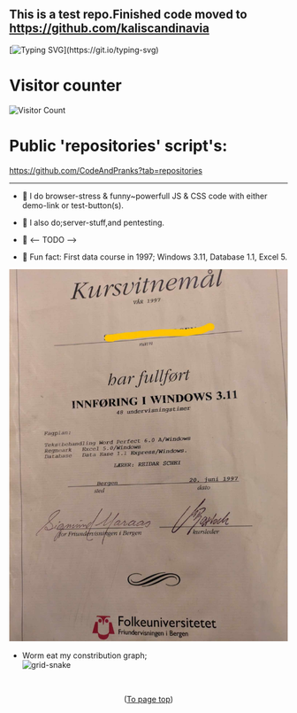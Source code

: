 ## This is a test repo.Finished code moved to https://github.com/kaliscandinavia<a id='up'></a>
[![Typing SVG](https://readme-typing-svg.demolab.com?font=Fira+Code&duration=2000&pause=500&color=F7697A&background=A1A1A100&width=435&lines=Test+repo+Code+moved+to%2C+;+github.com+kaliscandinavia.)](https://git.io/typing-svg)
# Visitor counter
![Visitor Count](https://profile-counter.glitch.me/CodeAndPranks/count.svg)

# Public 'repositories' script's:
https://github.com/CodeAndPranks?tab=repositories
<hr>

- 🔭 I do browser-stress & funny~powerfull
      JS & CSS code with either 
      demo-link or test-button(s).

- 🌱 I also do;server-stuff,and pentesting.
      
- 👯  <-- TODO -->
  
- 🤠 Fun fact:
     First data course in 1997;
    Windows 3.11, Database 1.1, Excel 5.

![Readmee-Image](Messenger_creation_2474369622931197.jpeg)

- Worm eat my constribution graph;  
![grid-snake](https://user-images.githubusercontent.com/94220731/198875879-db8010bf-01c8-4f34-98c7-3dd8a0a6e734.svg)

<br>
<p align="center">(<a href="#up">To page top</a>)</p>
